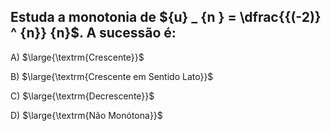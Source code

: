 ## Estuda a monotonia de ${u} _ {n } = \dfrac{{(-2)} ^ {n}} {n}$. A sucessão  é:
A) $\large{\textrm{Crescente}}$

B) $\large{\textrm{Crescente em Sentido Lato}}$

C) $\large{\textrm{Decrescente}}$

D) $\large{\textrm{Não Monótona}}$